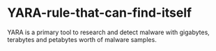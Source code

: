 # YARA-rule-that-can-find-itself

YARA is a primary tool to research and detect malware with gigabytes, terabytes and petabytes worth of malware samples.



